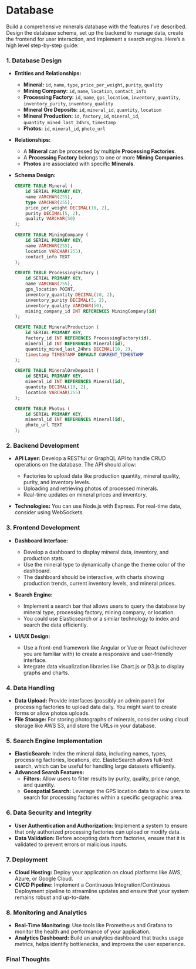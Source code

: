 # Database 

Build a comprehensive minerals database with the features I've described. Design the database schema, set up the backend to manage data, create the frontend for user interaction, and implement a search engine. Here’s a high level step-by-step guide:

### 1. **Database Design**
   - **Entities and Relationships:**
     - **Mineral:** `id`, `name`, `type`, `price_per_weight`, `purity`, `quality`
     - **Mining Company:** `id`, `name`, `location`, `contact_info`
     - **Processing Factory:** `id`, `name`, `gps_location`, `inventory_quantity`, `inventory_purity`, `inventory_quality`
     - **Mineral Ore Deposits:** `id`, `mineral_id`, `quantity`, `location`
     - **Mineral Production:** `id`, `factory_id`, `mineral_id`, `quantity_mined_last_24hrs`, `timestamp`
     - **Photos:** `id`, `mineral_id`, `photo_url`
   - **Relationships:**
     - A **Mineral** can be processed by multiple **Processing Factories**.
     - A **Processing Factory** belongs to one or more **Mining Companies**.
     - **Photos** are associated with specific **Minerals**.

   - **Schema Design:**
     ```sql
     CREATE TABLE Mineral (
         id SERIAL PRIMARY KEY,
         name VARCHAR(255),
         type VARCHAR(255),
         price_per_weight DECIMAL(10, 2),
         purity DECIMAL(5, 2),
         quality VARCHAR(50)
     );

     CREATE TABLE MiningCompany (
         id SERIAL PRIMARY KEY,
         name VARCHAR(255),
         location VARCHAR(255),
         contact_info TEXT
     );

     CREATE TABLE ProcessingFactory (
         id SERIAL PRIMARY KEY,
         name VARCHAR(255),
         gps_location POINT,
         inventory_quantity DECIMAL(10, 2),
         inventory_purity DECIMAL(5, 2),
         inventory_quality VARCHAR(50),
         mining_company_id INT REFERENCES MiningCompany(id)
     );

     CREATE TABLE MineralProduction (
         id SERIAL PRIMARY KEY,
         factory_id INT REFERENCES ProcessingFactory(id),
         mineral_id INT REFERENCES Mineral(id),
         quantity_mined_last_24hrs DECIMAL(10, 2),
         timestamp TIMESTAMP DEFAULT CURRENT_TIMESTAMP
     );

     CREATE TABLE MineralOreDeposit (
         id SERIAL PRIMARY KEY,
         mineral_id INT REFERENCES Mineral(id),
         quantity DECIMAL(10, 2),
         location VARCHAR(255)
     );

     CREATE TABLE Photos (
         id SERIAL PRIMARY KEY,
         mineral_id INT REFERENCES Mineral(id),
         photo_url TEXT
     );
     ```

### 2. **Backend Development**
   - **API Layer:** Develop a RESTful or GraphQL API to handle CRUD operations on the database. The API should allow:
     - Factories to upload data like production quantity, mineral quality, purity, and inventory levels.
     - Uploading and retrieving photos of processed minerals.
     - Real-time updates on mineral prices and inventory.

   - **Technologies:** You can use Node.js with Express. For real-time data, consider using WebSockets.

### 3. **Frontend Development**
   - **Dashboard Interface:**
     - Develop a dashboard to display mineral data, inventory, and production stats.
     - Use the mineral type to dynamically change the theme color of the dashboard.
     - The dashboard should be interactive, with charts showing production trends, current inventory levels, and mineral prices.

   - **Search Engine:**
     - Implement a search bar that allows users to query the database by mineral type, processing factory, mining company, or location.
     - You could use Elasticsearch or a similar technology to index and search the data efficiently.

   - **UI/UX Design:**
     - Use a front-end framework like Angular or Vue or React (whichever you are familiar with) to create a responsive and user-friendly interface.
     - Integrate data visualization libraries like Chart.js or D3.js to display graphs and charts.

### 4. **Data Handling**
   - **Data Upload:** Provide interfaces (possibly an admin panel) for processing factories to upload data daily. You might want to create forms or allow photos uploads.
   - **File Storage:** For storing photographs of minerals, consider using cloud storage like AWS S3, and store the URLs in your database.

### 5. **Search Engine Implementation**
   - **ElasticSearch:** Index the mineral data, including names, types, processing factories, locations, etc. ElasticSearch allows full-text search, which can be useful for handling large datasets efficiently.
   - **Advanced Search Features:**
     - **Filters:** Allow users to filter results by purity, quality, price range, and quantity.
     - **Geospatial Search:** Leverage the GPS location data to allow users to search for processing factories within a specific geographic area.

### 6. **Data Security and Integrity**
   - **User Authentication and Authorization:** Implement a system to ensure that only authorized processing factories can upload or modify data.
   - **Data Validation:** Before accepting data from factories, ensure that it is validated to prevent errors or malicious inputs.

### 7. **Deployment**
   - **Cloud Hosting:** Deploy your application on cloud platforms like AWS, Azure, or Google Cloud.
   - **CI/CD Pipeline:** Implement a Continuous Integration/Continuous Deployment pipeline to streamline updates and ensure that your system remains robust and up-to-date.

### 8. **Monitoring and Analytics**
   - **Real-Time Monitoring:** Use tools like Prometheus and Grafana to monitor the health and performance of your application.
   - **Analytics Dashboard:** Build an analytics dashboard that tracks usage metrics, helps identify bottlenecks, and improves the user experience.

### Final Thoughts


